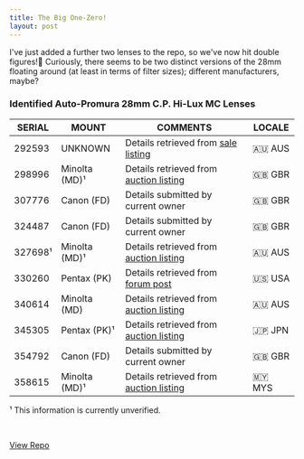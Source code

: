 ```yaml
---
title: The Big One-Zero!
layout: post
---
```


I've just added a further two lenses to the repo, so we've now hit double figures!🍻 Curiously, there seems to be two distinct versions of the 28mm floating around (at least in terms of filter sizes); different manufacturers, maybe?

###  Identified **Auto-Promura 28mm C.P. Hi-Lux MC** Lenses ###

|SERIAL|MOUNT|COMMENTS|LOCALE |
|------------|-------------|---------------------|----|
|292593|UNKNOWN|Details retrieved from [sale listing](https://www.gumtree.com.au/s-ad/albion/non-digital-cameras/auto-promura-c-p-hi-lux-1-2-8-f-28mm-wide-angle-camera-lens-80/1300197619)|🇦🇺 AUS|
|298996|Minolta (MD)¹|Details retrieved from [auction listing](https://www.ebay.ie/itm/371930419739?redirect=mobile)|🇬🇧 GBR|
|307776|Canon (FD)|Details submitted by current owner|🇬🇧 GBR|
|324487|Canon (FD)|Details submitted by current owner|🇬🇧 GBR|
|327698¹|Minolta (MD)¹|Details retrieved from [auction listing](https://www.ebay.ie/itm/AUTO-PROMURA-C-P-Hi-Lux-MC-1-2-8-28mm-SLR-Camera-lens-Excellent-Condition-/152388931047?nav=SEARCH&redirect=mobile)|🇦🇺 AUS|
|330260|Pentax (PK)|Details retrieved from [forum post](https://www.pentaxforums.com/userreviews/auto-promura-28mm-2-8-c-p-hi-lux-mc.html)|🇺🇸 USA|
|340614|Minolta (MD)|Details retrieved from [auction listing](https://web.archive.org/web/20220810072006/https://picclick.com.au/Auto-Promura-28mm-F28-CP-Hi-Lux-MC-255523249838.html)|🇦🇺 AUS|
|345305|Pentax (PK)¹|Details retrieved from [auction listing](https://aucview.aucfan.com/yahoo/d115575976/)|🇯🇵 JPN|
|354792|Canon (FD)|Details submitted by current owner|🇬🇧 GBR
|358615|Minolta (MD)¹|Details retrieved from [auction listing](https://www.carousell.com.my/p/auto-promura-28mm-f2-8-macro-lens-minolta-md-mount-35230197/)|🇲🇾 MYS|

¹ This information is currently unverified.

<br>

<a class="github-button" href="https://github.com/martbetz/The-Promura-Project   " data-size="large" aria-label="View Repo">View Repo</a>

<!--|340614|Minolta (MD)|Details retrieved from [auction listing](https://picclick.com.au/Auto-Promura-28mm-F28-CP-Hi-Lux-MC-255523249838.html#&gid=1&pid=5)|🇦🇺 AUS|-->
